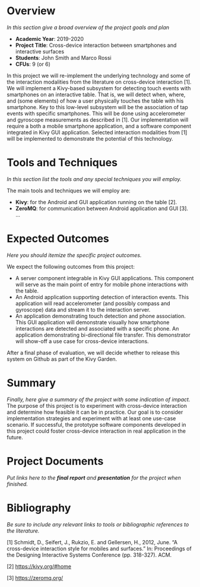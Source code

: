 
# Overview
*In this section give a broad overview of the project goals and plan*

- **Academic Year**: 2019-2020
- **Project Title**: Cross-device interaction between smartphones and interactive surfaces
- **Students**: John Smith and Marco Rossi 
- **CFUs**: 9 (or 6)

In this project we will re-implement the underlying technology and some of the interaction modalities from the literature on cross-device interaction [1]. We will implement a Kivy-based subsystem for detecting touch events with smartphones on an interactive table. That is, we will detect when, where, and (some elements) of how a user physically touches the table with his smartphone. Key to this low-level subsystem will be the association of tap events with specific smartphones. This will be done using accelerometer and gyroscope measurements as described in \[1\]. Our implementation will require a both a mobile smartphone application, and a software component integrated in Kivy GUI application. Selected interaction modalities from [1] will be implemented to demonstrate the potential of this technology.

# Tools and Techniques
*In this section list the tools and any special techniques you will employ.*

The main tools and techniques we will employ are:
- **Kivy**: for the Android and GUI application running on the table \[2\].
- **ZeroMQ**: for communication between Android application and GUI \[3\].
...

# Expected Outcomes
*Here you should itemize the specific project outcomes.*

We expect the following outcomes from this project:
- A server component integrable in Kivy GUI applications. This component will serve as the main point of entry for mobile phone interactions with the table.
- An Android application supporting detection of interaction events. This application will read accelerometer (and possibly compass and gyroscope) data and stream it to the interaction server.
- An application demonstrating touch detection and phone association. This GUI application will demonstrate visually how smartphone interactions are detected and associated with a specific phone.
An application demonstrating bi-directional file transfer. This demonstrator will show-off a use case for cross-device interactions.

After a final phase of evaluation, we will decide whether to release this system on Github as part of the Kivy Garden.

# Summary
*Finally, here give a summary of the project with some indication of impact.*
The purpose of this project is to experiment with cross-device interaction and determine how feasible it can be in practice. Our goal is to consider implementation strategies and experiment with at least one use-case scenario. If successful, the prototype software components developed in this project could foster cross-device interaction in real application in the future.

# Project Documents
*Put links here to the **final report** and **presentation** for the project when finished.*

# Bibliography
*Be sure to include any relevant links to tools or bibliographic references to the literature.*

\[1\] Schmidt, D., Seifert, J., Rukzio, E. and Gellersen, H., 2012, June. “A cross-device interaction style for mobiles and surfaces.” In: Proceedings of the Designing Interactive Systems Conference (pp. 318-327). ACM.

\[2\] https://kivy.org/#home

\[3\] https://zeromq.org/

